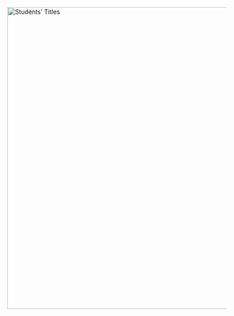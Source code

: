 <img width="692" alt="Students' Titles" src="https://github.com/QDZ03/Data332/assets/159860533/cc69df31-ab26-444e-808a-a8ae650948f2">
